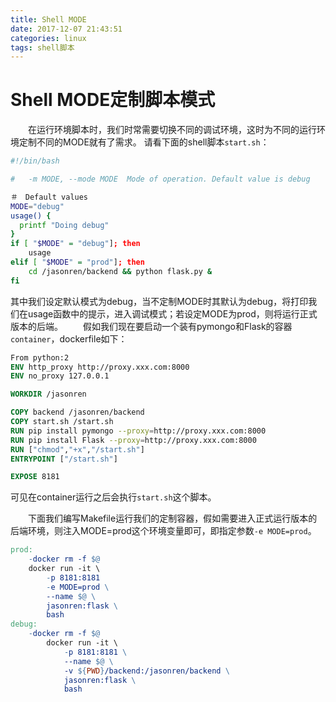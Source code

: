 ```yaml
---
title: Shell MODE
date: 2017-12-07 21:43:51
categories: linux
tags: shell脚本
---
```


# Shell MODE定制脚本模式

&emsp;&emsp;在运行环境脚本时，我们时常需要切换不同的调试环境，这时为不同的运行环境定制不同的MODE就有了需求。
请看下面的shell脚本`start.sh`：
```bash
#!/bin/bash

#   -m MODE, --mode MODE  Mode of operation. Default value is debug

＃　Default values
MODE="debug"
usage() {
  printf "Doing debug"
}
if [ "$MODE" = "debug"]; then
	usage
elif [ "$MODE" = "prod"]; then
	cd /jasonren/backend && python flask.py &
fi
```
其中我们设定默认模式为debug，当不定制MODE时其默认为debug，将打印我们在usage函数中的提示，进入调试模式；若设定MODE为prod，则将运行正式版本的后端。
&emsp;&emsp;假如我们现在要启动一个装有pymongo和Flask的容器`container`，dockerfile如下：
```dockerfile
From python:2
ENV http_proxy http://proxy.xxx.com:8000
ENV no_proxy 127.0.0.1

WORKDIR /jasonren

COPY backend /jasonren/backend
COPY start.sh /start.sh
RUN pip install pymongo --proxy=http://proxy.xxx.com:8000
RUN pip install Flask --proxy=http://proxy.xxx.com:8000
RUN ["chmod","+x","/start.sh"]
ENTRYPOINT ["/start.sh"]

EXPOSE 8181

```

可见在container运行之后会执行`start.sh`这个脚本。

&emsp;&emsp;下面我们编写Makefile运行我们的定制容器，假如需要进入正式运行版本的后端环境，则注入MODE=prod这个环境变量即可，即指定参数`-e MODE=prod`。

```makefile
prod:
	-docker rm -f $@
	docker run -it \
		-p 8181:8181
		-e MODE=prod \
		--name $@ \
		jasonren:flask \
		bash
debug:
    -docker rm -f $@
        docker run -it \
            -p 8181:8181 \
            --name $@ \
            -v ${PWD}/backend:/jasonren/backend \
            jasonren:flask \
            bash
```






